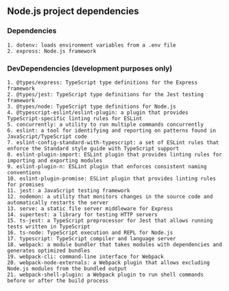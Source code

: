 ## Node.js project dependencies

### Dependencies

    1. dotenv: loads environment variables from a .env file
    2. express: Node.js framework

### DevDependencies (development purposes only)

    1. @types/express: TypeScript type definitions for the Express framework
    2. @types/jest: TypeScript type definitions for the Jest testing framework
    3. @types/node: TypeScript type definitions for Node.js
    4. @typescript-eslint/eslint-plugin: a plugin that provides TypeScript-specific linting rules for ESLint
    5. concurrently: a utility to run multiple commands concurrently
    6. eslint: a tool for identifying and reporting on patterns found in JavaScript/TypeScript code
    7. eslint-config-standard-with-typescript: a set of ESLint rules that enforce the Standard style guide with TypeScript support
    8. eslint-plugin-import: ESLint plugin that provides linting rules for importing and exporting modules
    9. eslint-plugin-n: ESLint plugin that enforces consistent naming conventions
    10. eslint-plugin-promise: ESLint plugin that provides linting rules for promises
    11. jest: a JavaScript testing framework
    12. nodemon: a utility that monitors changes in the source code and automatically restarts the server
    13. serve: a static file server middleware for Express
    14. supertest: a library for testing HTTP servers
    15. ts-jest: a TypeScript preprocessor for Jest that allows running tests written in TypeScript
    16. ts-node: TypeScript execution and REPL for Node.js
    17. typescript: TypeScript compiler and language server
    18. webpack: a module bundler that takes modules with dependencies and generates optimized bundles
    19. webpack-cli: command-line interface for Webpack
    20. webpack-node-externals: a Webpack plugin that allows excluding Node.js modules from the bundled output
    21. webpack-shell-plugin: a Webpack plugin to run shell commands before or after the build process

